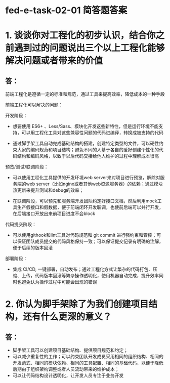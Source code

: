 # fed-e-task-02-01 简答题答案

# 1. 谈谈你对工程化的初步认识，结合你之前遇到过的问题说出三个以上工程化能够解决问题或者带来的价值

## 答：

前端工程化是遵循一定的标准和规范，通过工具来提高效率，降低成本的一种手段

前端工程化可以解决的问题：

开发阶段：

- 想要使用 ES6+ 、Less/Sass、模块化开发这些新特性，但是运行环境不能支持，可以用工程化工具对这些兼容性问题的代码进编译，转换成被支持的代码

- 通过脚手架工具自动完成基础结构的搭建，创建特定类型的文件，可以硬性约束大家的编码规范和项目结构；避免不同的人基于各自的爱好创建个性化的代码结构和编码风格，以致于以后代码交接给他人维护的过程中理解成本很高

预览/测试/联调阶段：

- 可以使用工程化工具提供的开发环境web server来对项目进行预览，解除对服务端的web server（比如nginx或者其他web资源服务器）的依赖；通过模块热更新来提升测试和debug的效率；

- 在联调阶段，可以预先和服务端开发团队约定好接口文档，然后利用mock工具生产假接口和假数据，便于前端闭环开发联调，也使前后端可以并行开发，在后端接口开放出来前项目进度不会block

代码提交阶段：

- 可以使用githook和lint工具对代码规范和 git commit 进行强约束和管控；可以保证团队成员提交的代码风格保持一致；可以保证提交记录有明确的注解，便于后续的版本回滚

部署阶段：

- 集成 CI/CD, 一键部署，自动发布；通过工程化方式让繁杂的代码打包、压缩、上传，代码版本回滚等繁杂操作透明化，使用机器自动完成，提升效率同时也避免认为操作过程中可能会出现的错误

# 2. 你认为脚手架除了为我们创建项目结构，还有什么更深的意义？

## 答： 

- 脚手架工具可以创建项目基础结构、提供项目规范和约定；
- 可以减少重复性的工作；可以约束团队开发成员采用相同的组织结构、相同的开发范式、相同的模块依赖、相同的工具配置、相同的基础代码，以便于降低后期由于组织架构调整或者人员流动带来的维护成本；
- 可以让代码结构设计透明化，让开发人员专注于业务开发